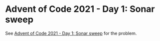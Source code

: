 # Advent of Code 2021 - Day 1: Sonar sweep

See [Advent of Code 2021 - Day 1: Sonar
sweep](https://adventofcode.com/2021/day/1) for the problem.
